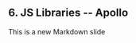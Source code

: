 ##  6. JS Libraries -- Apollo <!-- .element: data-theme="ka-content" -->

This is a new Markdown slide
